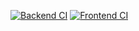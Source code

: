 [![Backend CI](https://github.com/Marclosk/adoptable-platform-repo/actions/workflows/ci.yml/badge.svg?branch=main&event=push&job=backend)](https://github.com/Marclosk/adoptable-platform-repo/actions?query=workflow%3Aci.yml+branch%3Amain+job%3Abackend)
[![Frontend CI](https://github.com/Marclosk/adoptable-platform-repo/actions/workflows/ci.yml/badge.svg?branch=main&event=push&job=frontend)](https://github.com/Marclosk/adoptable-platform-repo/actions?query=workflow%3Aci.yml+branch%3Amain+job%3Afrontend)

